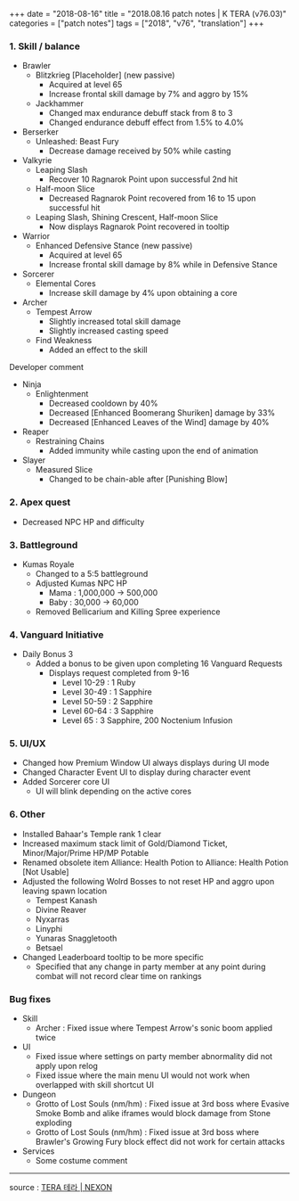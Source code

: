 +++
date = "2018-08-16"
title = "2018.08.16 patch notes | K TERA (v76.03)"
categories = ["patch notes"]
tags = ["2018", "v76", "translation"]
+++

### 1. Skill / balance
- Brawler
  - Blitzkrieg [Placeholder] (new passive)
    - Acquired at level 65
    - Increase frontal skill damage by 7% and aggro by 15%
  - Jackhammer
    - Changed max endurance debuff stack from 8 to 3
    - Changed endurance debuff effect from 1.5% to 4.0%
- Berserker
  - Unleashed: Beast Fury
    - Decrease damage received by 50% while casting
- Valkyrie
  - Leaping Slash
    - Recover 10 Ragnarok Point upon successful 2nd hit
  - Half-moon Slice
    - Decreased Ragnarok Point recovered from 16 to 15 upon successful hit
  - Leaping Slash, Shining Crescent, Half-moon Slice
    - Now displays Ragnarok Point recovered in tooltip
- Warrior
  - Enhanced Defensive Stance (new passive)
    - Acquired at level 65
    - Increase frontal skill damage by 8% while in Defensive Stance
- Sorcerer
  - Elemental Cores
    - Increase skill damage by 4% upon obtaining a core
- Archer
  - Tempest Arrow
    - Slightly increased total skill damage
    - Slightly increased casting speed
  - Find Weakness
    - Added an effect to the skill

Developer comment

- Ninja
  - Enlightenment
    - Decreased cooldown by 40%
    - Decreased [Enhanced Boomerang Shuriken] damage by 33%
    - Decreased [Enhanced Leaves of the Wind] damage by 40%
- Reaper
  - Restraining Chains
    - Added immunity while casting upon the end of animation
- Slayer
  - Measured Slice
    - Changed to be chain-able after [Punishing Blow]

### 2. Apex quest
- Decreased NPC HP and difficulty

### 3. Battleground
- Kumas Royale
  - Changed to a 5:5 battleground
  - Adjusted Kumas NPC HP
    - Mama : 1,000,000 -> 500,000
    - Baby : 30,000 -> 60,000
  - Removed Bellicarium and Killing Spree experience

### 4. Vanguard Initiative
- Daily Bonus 3
  - Added a bonus to be given upon completing 16 Vanguard Requests
    - Displays request completed from 9-16
      - Level 10-29 : 1 Ruby
      - Level 30-49 : 1 Sapphire
      - Level 50-59 : 2 Sapphire
      - Level 60-64 : 3 Sapphire
      - Level 65 : 3 Sapphire, 200 Noctenium Infusion

### 5. UI/UX
- Changed how Premium Window UI always displays during UI mode
- Changed Character Event UI to display during character event
- Added Sorcerer core UI
  - UI will blink depending on the active cores

### 6. Other
- Installed Bahaar's Temple rank 1 clear
- Increased maximum stack limit of Gold/Diamond Ticket, Minor/Major/Prime HP/MP Potable
- Renamed obsolete item Alliance: Health Potion to Alliance: Health Potion [Not Usable]
- Adjusted the following Wolrd Bosses to not reset HP and aggro upon leaving spawn location
  - Tempest Kanash
  - Divine Reaver
  - Nyxarras
  - Linyphi
  - Yunaras Snaggletooth
  - Betsael
- Changed Leaderboard tooltip to be more specific
  - Specified that any change in party member at any point during combat will not record clear time on rankings

### Bug fixes
- Skill
  - Archer : Fixed issue where Tempest Arrow's sonic boom applied twice
- UI
  - Fixed issue where settings on party member abnormality did not apply upon relog
  - Fixed issue where the main menu UI would not work when overlapped with skill shortcut UI
- Dungeon
  - Grotto of Lost Souls (nm/hm) : Fixed issue at 3rd boss where Evasive Smoke Bomb and alike iframes would block damage from Stone exploding
  - Grotto of Lost Souls (nm/hm) : Fixed issue at 3rd boss where Brawler's Growing Fury block effect did not work for certain attacks
- Services
  - Some costume comment

----

source : [TERA 테라 | NEXON](http://tera.nexon.com/news/update/view.aspx?n4articlesn=352)
